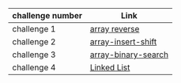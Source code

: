 | challenge number | Link                                                                                                     |
|------------------|----------------------------------------------------------------------------------------------------------|
| challenge 1      | [array reverse](https://github.com/Ahmad-Khaled-Zaid/data-structures-and-algorithms-python/pull/4)       |
| challenge 2      | [array-insert-shift](https://github.com/Ahmad-Khaled-Zaid/data-structures-and-algorithms-python/pull/7)  |
| challenge 3      | [array-binary-search](https://github.com/Ahmad-Khaled-Zaid/data-structures-and-algorithms-python/pull/8) |
| challenge 4      | [Linked List](https://github.com/Ahmad-Khaled-Zaid/data-structures-and-algorithms-python/pull/11) |
